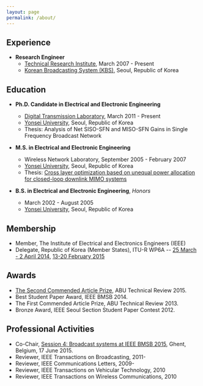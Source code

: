 ```yaml
---
layout: page
permalink: /about/
---
```


## Experience

- **Research Engineer**
	- [Technical Research Institute](http://office.kbs.co.kr/tri/), March 2007 - Present  
	- [Korean Broadcasting System (KBS)](http://www.kbs.co.kr/), Seoul, Republic of Korea  

## Education

- **Ph.D. Candidate in Electrical and Electronic Engineering**
	- [Digital Transmission Laboratory](http://web.yonsei.ac.kr/dtlab/), March 2011 - Present
	- [Yonsei University](http://www.yonsei.ac.kr/), Seoul, Republic of Korea
	- Thesis: Analysis of Net SISO-SFN and MISO-SFN Gains in Single Frequency Broadcast Network

- **M.S. in Electrical and Electronic Engineering**
	- Wireless Network Laboratory, September 2005 - February 2007
	- [Yonsei University](http://www.yonsei.ac.kr/), Seoul, Republic of Korea  
	- Thesis: [Cross layer optimization based on unequal power allocation for closed-loop downlink MIMO systems](http://library.yonsei.ac.kr/search/detail/CAT000000189586)

- **B.S. in Electrical and Electronic Engineering**, *Honors*
	- March 2002 - August 2005
	- [Yonsei University](http://www.yonsei.ac.kr/), Seoul, Republic of Korea  


## Membership

- Member, The Institute of Electrical and Electronics Engineers (IEEE)
- Delegate, Republic of Korea (Member States), ITU-R WP6A
        -- [25 March - 2 April 2014](http://www.itu.int/md/R12-WP6A-C-0413/en), [13-20 February 2015](http://www.itu.int/md/R12-WP6A-C-0561/en)

## Awards
- [The Second Commended Article Prize](http://www.abu.org.my/Latest_News-@-GA_2015_ABU_Engineering_Awards_%E2%80%93_Winners_announced_in_Istanbul_.aspx), ABU Technical Review 2015.
- Best Student Paper Award, IEEE BMSB 2014.
- The First Commended Article Prize, ABU Technical Review 2013.
- Bronze Award, IEEE Seoul Section Student Paper Contest 2012.

## Professional Activities

- Co-Chair, [Session 4: Broadcast systems at IEEE BMSB 2015](http://www.wica.intec.ugent.be/bmsb2015/wednesday-june-17#session4), Ghent, Belgium, 17 June 2015.
- Reviewer, IEEE Transactions on Broadcasting, 2011-
- Reviewer, IEEE Communications Letters, 2009-
- Reviewer, IEEE Transactions on Vehicular Technology, 2010
- Reviewer, IEEE Transactions on Wireless Communications, 2010
